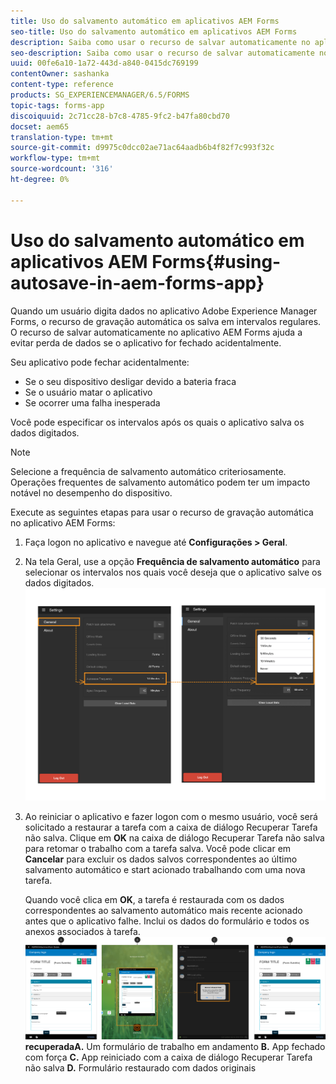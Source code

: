 ```yaml
---
title: Uso do salvamento automático em aplicativos AEM Forms
seo-title: Uso do salvamento automático em aplicativos AEM Forms
description: Saiba como usar o recurso de salvar automaticamente no aplicativo AEM Forms que permite evitar a perda de dados.
seo-description: Saiba como usar o recurso de salvar automaticamente no aplicativo AEM Forms que permite evitar a perda de dados.
uuid: 00fe6a10-1a72-443d-a840-0415dc769199
contentOwner: sashanka
content-type: reference
products: SG_EXPERIENCEMANAGER/6.5/FORMS
topic-tags: forms-app
discoiquuid: 2c71cc28-b7c8-4785-9fc2-b47fa80cbd70
docset: aem65
translation-type: tm+mt
source-git-commit: d9975c0dcc02ae71ac64aadb6b4f82f7c993f32c
workflow-type: tm+mt
source-wordcount: '316'
ht-degree: 0%

---
```



# Uso do salvamento automático em aplicativos AEM Forms{#using-autosave-in-aem-forms-app}

Quando um usuário digita dados no aplicativo Adobe Experience Manager Forms, o recurso de gravação automática os salva em intervalos regulares. O recurso de salvar automaticamente no aplicativo AEM Forms ajuda a evitar perda de dados se o aplicativo for fechado acidentalmente.

Seu aplicativo pode fechar acidentalmente:

* Se o seu dispositivo desligar devido a bateria fraca
* Se o usuário matar o aplicativo
* Se ocorrer uma falha inesperada

Você pode especificar os intervalos após os quais o aplicativo salva os dados digitados.

>[!NOTE]
>
>Selecione a frequência de salvamento automático criteriosamente. Operações frequentes de salvamento automático podem ter um impacto notável no desempenho do dispositivo.

Execute as seguintes etapas para usar o recurso de gravação automática no aplicativo AEM Forms:

1. Faça logon no aplicativo e navegue até **Configurações > Geral**.
1. Na tela Geral, use a opção **Frequência de salvamento automático** para selecionar os intervalos nos quais você deseja que o aplicativo salve os dados digitados.
   [ ![Configuração da frequência de salvamento automático](assets/using-autosave-freq-07.png)](assets/using-autosave-freq-07-1.png)

1. Ao reiniciar o aplicativo e fazer logon com o mesmo usuário, você será solicitado a restaurar a tarefa com a caixa de diálogo Recuperar Tarefa não salva. Clique em **OK** na caixa de diálogo Recuperar Tarefa não salva para retomar o trabalho com a tarefa salva. Você pode clicar em **Cancelar** para excluir os dados salvos correspondentes ao último salvamento automático e start acionado trabalhando com uma nova tarefa.

   Quando você clica em **OK**, a tarefa é restaurada com os dados correspondentes ao salvamento automático mais recente acionado antes que o aplicativo falhe. Inclui os dados do formulário e todos os anexos associados à tarefa.
   [ ![Obter uma tarefa ](assets/autosave-flow.png)](assets/using-autosave-freq-06.png)**recuperadaA.** Um formulário de trabalho em andamento  **B.** App fechado com força  **C.** App reiniciado com a caixa de diálogo Recuperar Tarefa não salva  **D.** Formulário restaurado com dados originais

